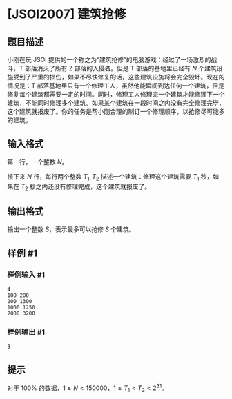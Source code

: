 # [JSOI2007] 建筑抢修

## 题目描述

小刚在玩 JSOI 提供的一个称之为“建筑抢修”的电脑游戏：经过了一场激烈的战斗，T 部落消灭了所有 Z 部落的入侵者。但是 T 部落的基地里已经有 $N$ 个建筑设施受到了严重的损伤，如果不尽快修复的话，这些建筑设施将会完全毁坏。现在的情况是：T 部落基地里只有一个修理工人，虽然他能瞬间到达任何一个建筑，但是修复每个建筑都需要一定的时间。同时，修理工人修理完一个建筑才能修理下一个建筑，不能同时修理多个建筑。如果某个建筑在一段时间之内没有完全修理完毕，这个建筑就报废了。你的任务是帮小刚合理的制订一个修理顺序，以抢修尽可能多的建筑。

## 输入格式

第一行，一个整数 $N$。

接下来 $N$ 行，每行两个整数 $T_1,T_2$ 描述一个建筑：修理这个建筑需要 $T_1$ 秒，如果在 $T_2$ 秒之内还没有修理完成，这个建筑就报废了。

## 输出格式

输出一个整数 $S$，表示最多可以抢修 $S$ 个建筑。

## 样例 #1

### 样例输入 #1

```
4
100 200
200 1300
1000 1250
2000 3200
```

### 样例输出 #1

```
3
```

## 提示

对于 $100 \%$ 的数据，$1 \le N < 150000$，$1 \le T_1 < T_2 < 2^{31}$。